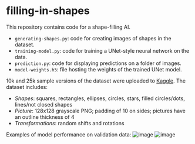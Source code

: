# filling-in-shapes
This repository contains code for a shape-filling AI.
- `generating-shapes.py`: code for creating images of shapes in the dataset.
- `training-model.py`: code for training a UNet-style neural network on the data.
- `prediction.py`: code for displaying predictions on a folder of images.
- `model-weights.h5`: file hosting the weights of the trained UNet model.

10k and 25k sample versions of the dataset were uploaded to [Kaggle](https://www.kaggle.com/washingtongold/filling-in-shapes?select=10k-sample-dataset-w-identical-io). The dataset includes:
- *Shapes*: squares, rectangles, ellipses, circles, stars, filled circles/dots, lines/not closed shapes
- *Picture*: 128x128 grayscale PNG; padding of 10 on sides; pictures have an outline thickness of 4
- *Transformations*: random shifts and rotations

Examples of model performance on validation data:
![image](https://user-images.githubusercontent.com/73039742/113469564-5366f080-9403-11eb-91e4-4901e3a50a8e.png)
![image](https://user-images.githubusercontent.com/73039742/113469560-4b0eb580-9403-11eb-9903-bcaa14be928c.png)

